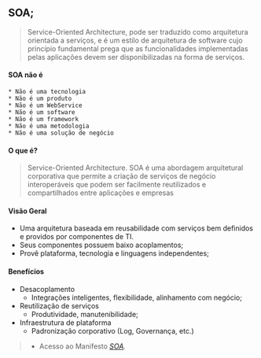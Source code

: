 ## SOA;
   > Service-Oriented Architecture, pode ser traduzido como arquitetura orientada a serviços, e é um estilo de arquitetura de software cujo princípio fundamental prega que as funcionalidades implementadas pelas aplicações devem ser disponibilizadas na forma de serviços.

#### SOA não é
    * Não é uma tecnologia
    * Não é um produto
    * Não é um WebService
    * Não é um software
    * Não é um framework
    * Não é uma metodologia
    * Não é uma solução de negócio  

#### O que é?
   > Service-Oriented Architecture.
   > SOA é uma abordagem arquitetural corporativa que permite a criação de serviços de negócio interoperáveis que podem ser facilmente reutilizados e compartilhados entre aplicações e empresas

#### Visão Geral
   * Uma arquitetura baseada em reusabilidade com serviços bem definidos e providos por componentes de TI.
   * Seus componentes possuem baixo acoplamentos;
   * Provê plataforma, tecnologia e linguagens independentes;  

#### Benefícios
   * Desacoplamento
       * Integrações inteligentes, flexibilidade, alinhamento com negócio;      
   * Reutilização de serviços
       * Produtividade, manutenibilidade; 
   * Infraestrutura de plataforma
       * Padronização corporativo (Log, Governança, etc.)

> - Acesso ao Manifesto _[SOA][soa]._

[soa]:http://www.soa-manifesto.org/default_portuguese.html



